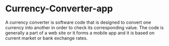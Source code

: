 # Currency-Converter-app
A currency converter is software code that is designed to convert one currency into another in order to check its corresponding value. The code is generally a part of a web site or it forms a mobile app and it is based on current market or bank exchange rates.

